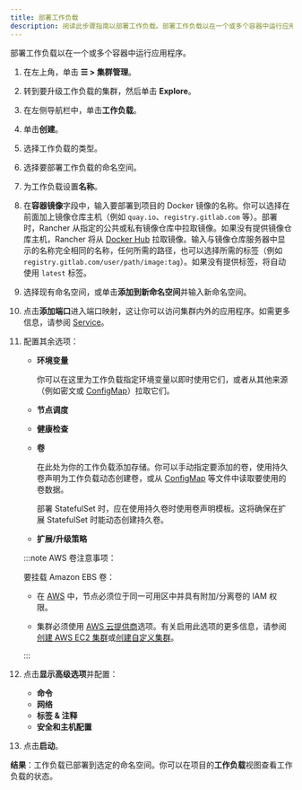 ```yaml
---
title: 部署工作负载
description: 阅读此步骤指南以部署工作负载。部署工作负载以在一个或多个容器中运行应用程序。
---
```


部署工作负载以在一个或多个容器中运行应用程序。

1. 在左上角，单击 **☰ > 集群管理**。
1. 转到要升级工作负载的集群，然后单击 **Explore**。
1. 在左侧导航栏中，单击**工作负载**。
1. 单击**创建**。
1. 选择工作负载的类型。
1. 选择要部署工作负载的命名空间。
1. 为工作负载设置**名称**。

1. 在**容器镜像**字段中，输入要部署到项目的 Docker 镜像的名称。你可以选择在前面加上镜像仓库主机（例如 `quay.io`、`registry.gitlab.com` 等）。部署时，Rancher 从指定的公共或私有镜像仓库中拉取镜像。如果没有提供镜像仓库主机，Rancher 将从 [Docker Hub](https://hub.docker.com/explore/) 拉取镜像。输入与镜像仓库服务器中显示的名称完全相同的名称，任何所需的路径，也可以选择所需的标签（例如 `registry.gitlab.com/user/path/image:tag`）。如果没有提供标签，将自动使用 `latest` 标签。

1. 选择现有命名空间，或单击**添加到新命名空间**并输入新命名空间。

1. 点击**添加端口**进入端口映射，这让你可以访问集群内外的应用程序。如需更多信息，请参阅 [Service](workloads-and-pods.md#services)。

1. 配置其余选项：

   - **环境变量**

      你可以在这里为工作负载指定环境变量以即时使用它们，或者从其他来源（例如密文或 [ConfigMap](../configmaps.md)）拉取它们。

   - **节点调度**
   - **健康检查**
   - **卷**

      在此处为你的工作负载添加存储。你可以手动指定要添加的卷，使用持久卷声明为工作负载动态创建卷，或从 [ConfigMap](../configmaps.md) 等文件中读取要使用的卷数据。

      部署 StatefulSet 时，应在使用持久卷时使用卷声明模板。这将确保在扩展 StatefulSet 时能动态创建持久卷。

   - **扩展/升级策略**

   :::note AWS 卷注意事项：

   要挂载 Amazon EBS 卷：

   - 在 [AWS](https://aws.amazon.com/) 中，节点必须位于同一可用区中并具有附加/分离卷的 IAM 权限。

   - 集群必须使用 [AWS 云提供商](https://kubernetes.io/docs/concepts/cluster-administration/cloud-providers/#aws)选项。有关启用此选项的更多信息，请参阅[创建 AWS EC2 集群](../../../cluster-deployment/infra-providers/aws/aws.md)或[创建自定义集群](../../../cluster-deployment/custom-clusters/custom-clusters.md)。

   :::

1. 点击**显示高级选项**并配置：

   - **命令**
   - **网络**
   - **标签 & 注释**
   - **安全和主机配置**

1. 点击**启动**。

**结果**：工作负载已部署到选定的命名空间。你可以在项目的**工作负载**视图查看工作负载的状态。
